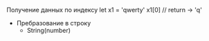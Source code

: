 Получение данных по индексу
    let x1 = 'qwerty'
    x1[0] // return -> 'q'

- Пребразование в строку
    - String(number)
    